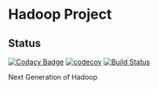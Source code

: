 # Hadoop Project
## Status
[![Codacy Badge](https://api.codacy.com/project/badge/Grade/88880bd2f3d346b8a2626391edb25798)](https://www.codacy.com/app/liuyuanbo92/hadoop-ng?utm_source=github.com&amp;utm_medium=referral&amp;utm_content=yuanboliu/hadoop-ng&amp;utm_campaign=Badge_Grade)
[![codecov](https://codecov.io/gh/yuanboliu/hadoop-ng/branch/master/graph/badge.svg)](https://codecov.io/gh/yuanboliu/hadoop-ng)
[![Build Status](https://travis-ci.org/yuanboliu/hadoop-ng.svg?branch=master)](https://travis-ci.org/yuanboliu/hadoop-ng)

Next Generation of Hadoop
